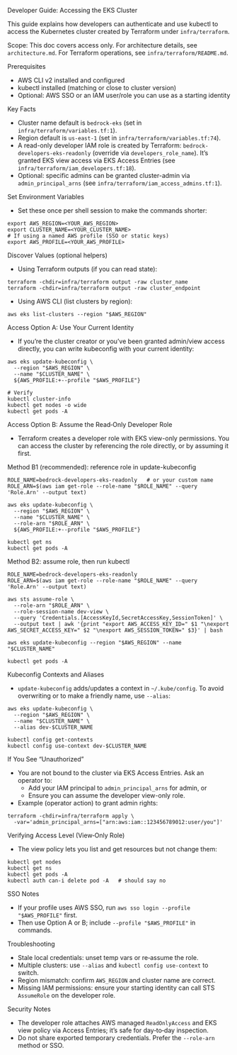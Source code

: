 Developer Guide: Accessing the EKS Cluster

This guide explains how developers can authenticate and use kubectl to access the Kubernetes cluster created by Terraform under `infra/terraform`.

Scope: This doc covers access only. For architecture details, see `architecture.md`. For Terraform operations, see `infra/terraform/README.md`.

Prerequisites
- AWS CLI v2 installed and configured
- kubectl installed (matching or close to cluster version)
- Optional: AWS SSO or an IAM user/role you can use as a starting identity

Key Facts
- Cluster name default is `bedrock-eks` (set in `infra/terraform/variables.tf:1`).
- Region default is `us-east-1` (set in `infra/terraform/variables.tf:74`).
- A read-only developer IAM role is created by Terraform: `bedrock-developers-eks-readonly` (override via `developers_role_name`). It’s granted EKS view access via EKS Access Entries (see `infra/terraform/iam_developers.tf:18`).
- Optional: specific admins can be granted cluster-admin via `admin_principal_arns` (see `infra/terraform/iam_access_admins.tf:1`).

Set Environment Variables
- Set these once per shell session to make the commands shorter:

```
export AWS_REGION=<YOUR_AWS_REGION>
export CLUSTER_NAME=<YOUR_CLUSTER_NAME>
# If using a named AWS profile (SSO or static keys)
export AWS_PROFILE=<YOUR_AWS_PROFILE>
```

Discover Values (optional helpers)
- Using Terraform outputs (if you can read state):
```
terraform -chdir=infra/terraform output -raw cluster_name
terraform -chdir=infra/terraform output -raw cluster_endpoint
```
- Using AWS CLI (list clusters by region):
```
aws eks list-clusters --region "$AWS_REGION"
```

Access Option A: Use Your Current Identity
- If you’re the cluster creator or you’ve been granted admin/view access directly, you can write kubeconfig with your current identity:

```
aws eks update-kubeconfig \
  --region "$AWS_REGION" \
  --name "$CLUSTER_NAME" \
  ${AWS_PROFILE:+--profile "$AWS_PROFILE"}

# Verify
kubectl cluster-info
kubectl get nodes -o wide
kubectl get pods -A
```

Access Option B: Assume the Read‑Only Developer Role
- Terraform creates a developer role with EKS view-only permissions. You can access the cluster by referencing the role directly, or by assuming it first.

Method B1 (recommended): reference role in update-kubeconfig
```
ROLE_NAME=bedrock-developers-eks-readonly   # or your custom name
ROLE_ARN=$(aws iam get-role --role-name "$ROLE_NAME" --query 'Role.Arn' --output text)

aws eks update-kubeconfig \
  --region "$AWS_REGION" \
  --name "$CLUSTER_NAME" \
  --role-arn "$ROLE_ARN" \
  ${AWS_PROFILE:+--profile "$AWS_PROFILE"}

kubectl get ns
kubectl get pods -A
```

Method B2: assume role, then run kubectl
```
ROLE_NAME=bedrock-developers-eks-readonly
ROLE_ARN=$(aws iam get-role --role-name "$ROLE_NAME" --query 'Role.Arn' --output text)

aws sts assume-role \
  --role-arn "$ROLE_ARN" \
  --role-session-name dev-view \
  --query 'Credentials.[AccessKeyId,SecretAccessKey,SessionToken]' \
  --output text | awk '{print "export AWS_ACCESS_KEY_ID=" $1 "\nexport AWS_SECRET_ACCESS_KEY=" $2 "\nexport AWS_SESSION_TOKEN=" $3}' | bash

aws eks update-kubeconfig --region "$AWS_REGION" --name "$CLUSTER_NAME"

kubectl get pods -A
```

Kubeconfig Contexts and Aliases
- `update-kubeconfig` adds/updates a context in `~/.kube/config`. To avoid overwriting or to make a friendly name, use `--alias`:

```
aws eks update-kubeconfig \
  --region "$AWS_REGION" \
  --name "$CLUSTER_NAME" \
  --alias dev-$CLUSTER_NAME

kubectl config get-contexts
kubectl config use-context dev-$CLUSTER_NAME
```

If You See “Unauthorized”
- You are not bound to the cluster via EKS Access Entries. Ask an operator to:
  - Add your IAM principal to `admin_principal_arns` for admin, or
  - Ensure you can assume the developer view-only role.
- Example (operator action) to grant admin rights:

```
terraform -chdir=infra/terraform apply \
  -var='admin_principal_arns=["arn:aws:iam::123456789012:user/you"]'
```

Verifying Access Level (View‑Only Role)
- The view policy lets you list and get resources but not change them:
```
kubectl get nodes
kubectl get ns
kubectl get pods -A
kubectl auth can-i delete pod -A   # should say no
```

SSO Notes
- If your profile uses AWS SSO, run `aws sso login --profile "$AWS_PROFILE"` first.
- Then use Option A or B; include `--profile "$AWS_PROFILE"` in commands.

Troubleshooting
- Stale local credentials: unset temp vars or re‑assume the role.
- Multiple clusters: use `--alias` and `kubectl config use-context` to switch.
- Region mismatch: confirm `AWS_REGION` and cluster name are correct.
- Missing IAM permissions: ensure your starting identity can call STS `AssumeRole` on the developer role.

Security Notes
- The developer role attaches AWS managed `ReadOnlyAccess` and EKS view policy via Access Entries; it’s safe for day‑to‑day inspection.
- Do not share exported temporary credentials. Prefer the `--role-arn` method or SSO.

